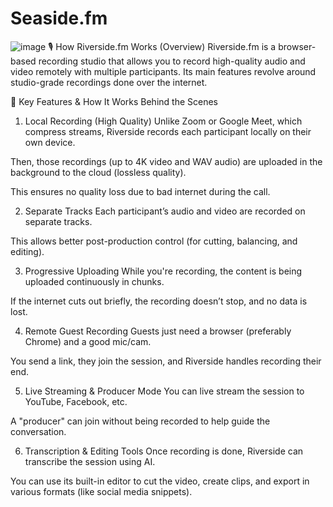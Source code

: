 # Seaside.fm


![image](https://github.com/user-attachments/assets/1876cc18-b0fc-473b-a974-458d2e841362)
🎙️ How Riverside.fm Works (Overview)
Riverside.fm is a browser-based recording studio that allows you to record high-quality audio and video remotely with multiple participants. Its main features revolve around studio-grade recordings done over the internet.

🔧 Key Features & How It Works Behind the Scenes
1. Local Recording (High Quality)
Unlike Zoom or Google Meet, which compress streams, Riverside records each participant locally on their own device.

Then, those recordings (up to 4K video and WAV audio) are uploaded in the background to the cloud (lossless quality).

This ensures no quality loss due to bad internet during the call.

2. Separate Tracks
Each participant’s audio and video are recorded on separate tracks.

This allows better post-production control (for cutting, balancing, and editing).

3. Progressive Uploading
While you're recording, the content is being uploaded continuously in chunks.

If the internet cuts out briefly, the recording doesn’t stop, and no data is lost.

4. Remote Guest Recording
Guests just need a browser (preferably Chrome) and a good mic/cam.

You send a link, they join the session, and Riverside handles recording their end.

5. Live Streaming & Producer Mode
You can live stream the session to YouTube, Facebook, etc.

A "producer" can join without being recorded to help guide the conversation.

6. Transcription & Editing Tools
Once recording is done, Riverside can transcribe the session using AI.

You can use its built-in editor to cut the video, create clips, and export in various formats (like social media snippets).

